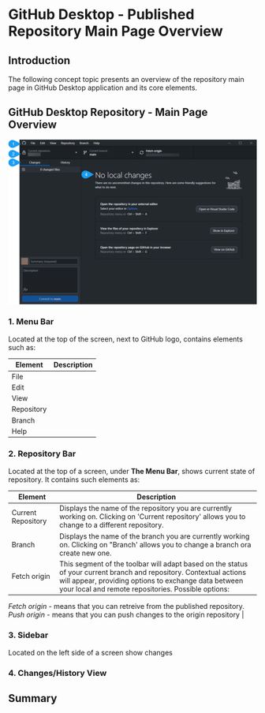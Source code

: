 # GitHub Desktop - Published Repository Main Page Overview 

## Introduction

The following concept topic presents an overview of the repository main page in GitHub Desktop application and its core elements. 

## GitHub Desktop Repository - Main Page Overview
![alt GitHub Desktop Repository](Github.png)


### 1. Menu Bar

Located at the top of the screen, next to GitHub logo, contains elements such as: 

| Element | Description   |
| ------- | -----------   |
| File | |
| Edit | |
| View | |
| Repository| |
| Branch | |
| Help | |

### 2. Repository Bar

Located  at the top of a screen, under **The Menu Bar**, shows current state of repository. It contains such elements as:

| Element   | Description   |
| -------   | -----------   |
| Current Repository | Displays the name of the repository you are currently working on. Clicking on 'Current repository' allows you to change to a different repository. |
| Branch | Displays the name of the branch you are currently working on. Clicking on "Branch' allows you to change a branch ora create new one. |
| Fetch origin | This segment of the toolbar will adapt based on the status of your current branch and repository. Contextual actions will appear, providing options to exchange data between your local and remote repositories. Possible options:
*Fetch origin* - means that you can retreive from the published repository.
*Push origin* - means that you can push changes to the origin repository |


### 3. Sidebar 

Located on the left side of a screen show changes 


### 4. Changes/History View

## Summary
